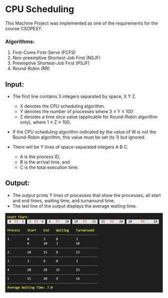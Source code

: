 # CPU Scheduling

This Machine Project was implemented as one of the requirements for the course CSOPESY.

### Algorithms:

1. First-Come First-Serve (FCFS)
2. Non-preemptive Shortest-Job First (NSJF)
3. Preemptive Shortest-Job First (PSJF)
4. Round-Robin (RR)

## Input:

- The first line contains 3 integers separated by space, X Y Z.

  - X denotes the CPU scheduling algorithm.
  - Y denotes the number of processes where 3 ≤ Y ≤ 100
  - Z denotes a time slice value (applicable for Round-Robin algorithm only), where 1 ≤ Z ≤ 100.

- If the CPU scheduling algorithm indicated by the value of W is not the
  Round-Robin algorithm, this value must be set (to 1) but ignored.

- There will be Y lines of space-separated integers A B C.
  - A is the process ID,
  - B is the arrival time, and
  - C is the total execution time.

## Output:

- The output prints Y lines of processes that show the processes, all start and end times, waiting time, and turnaround time.
- The last line of the output displays the average waiting time.

![Sample](sample.png)
